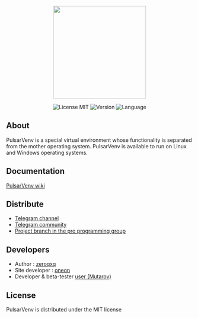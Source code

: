 <p align="center">
      <img src="https://i.ibb.co/Wpv1QYh1/puls.png" width="250">
</p>

<p align="center">
   <img src="https://img.shields.io/badge/License-MIT-green" alt="License MIT">
   <img src="https://img.shields.io/badge/Version-1.0.0%20SNAPSHOTS-green" alt="Version">
   <img src="https://img.shields.io/badge/Language-C++-blue" alt="Language">
</p>

## About
PulsarVenv  is a special virtual environment whose functionality is separated from the mother operating system. PulsarVenv is available to run on Linux and Windows operating systems.

## Documentation

[PulsarVenv wiki](https://github.com/PulsarPrograms/PulsarVenv/wiki)

## Distribute

- [Telegram channel](https://t.me/pulsarvenv)
- [Telegram community](https://t.me/chatpulsar)
- [Project branch in the pro programming group](https://t.me/koding_ru/305)


## Developers

- Author : [zeroqxq](https://github.com/zeroqxq)
- Site developer : [oneon](https://github.com/Neexzi)
- Developer & beta-tester [user (Mutarov) ](https://github.com/Mutarov)

## License
PulsarVenv is distributed under the MIT license

